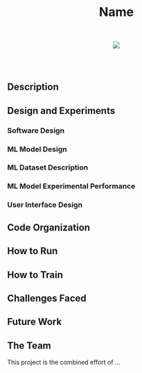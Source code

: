 <div align="center">
	<h1>Name</h1>
</div>

<br/>
<div align="center" style="display:grid; 
            justify-content: center;
            padding:15px 0 30px 0">
    <div>
        <img src = "link to image" />
    </div>
</div>
<br/>


## Description

## Design and Experiments 

### Software Design

### ML Model Design

### ML Dataset Description

### ML Model Experimental Performance

### User Interface Design

## Code Organization

## How to Run

## How to Train

## Challenges Faced

## Future Work

## The Team
This project is the combined effort of ...
